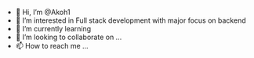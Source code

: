 - 👋 Hi, I’m @Akoh1
- 👀 I’m interested in Full stack development with major focus on backend
- 🌱 I’m currently learning 
- 💞️ I’m looking to collaborate on ...
- 📫 How to reach me ...

<!---
Akoh1/Akoh1 is a ✨ special ✨ repository because its `README.md` (this file) appears on your GitHub profile.
You can click the Preview link to take a look at your changes.
--->
